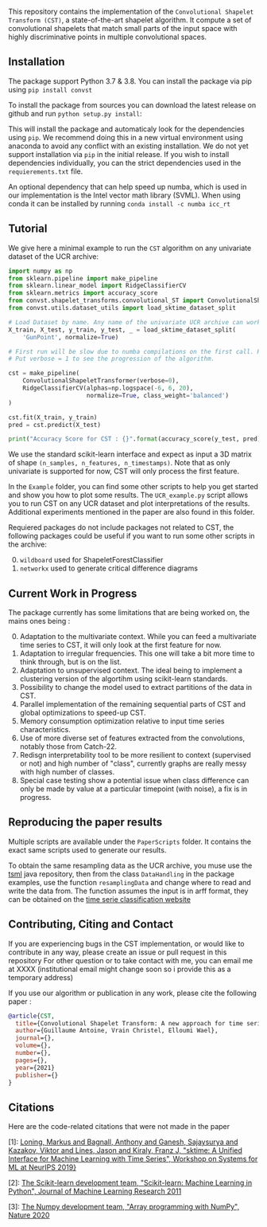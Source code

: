 This repository contains the implementation of the `Convolutional Shapelet Transform (CST)`, a state-of-the-art shapelet algorithm.
It compute a set of convolutional shapelets that match small parts of the input space with highly discriminative points in multiple convolutional spaces.

## Installation

The package support Python 3.7 & 3.8.  You can install the package via pip using `pip install convst`

To install the package from sources you can download the latest release on github and run `python setup.py install`:

This will install the package and automaticaly look for the dependencies using `pip`. We recommend doing this in a new virtual environment using anaconda to avoid any conflict with an existing installation.
We do not yet support installation via `pip` in the initial release. If you wish to install dependencies individually, you can the strict dependencies used in the `requierements.txt` file.

An optional dependency that can help speed up numba, which is used in our implementation is the Intel vector math library (SVML). When using conda it can be installed by running `conda install -c numba icc_rt`

## Tutorial
We give here a minimal example to run the `CST` algorithm on any univariate dataset of the UCR archive:

```python
import numpy as np
from sklearn.pipeline import make_pipeline
from sklearn.linear_model import RidgeClassifierCV
from sklearn.metrics import accuracy_score
from convst.shapelet_transforms.convolutional_ST import ConvolutionalShapeletTransformer
from convst.utils.dataset_utils import load_sktime_dataset_split

# Load Dataset by name. Any name of the univariate UCR archive can work.
X_train, X_test, y_train, y_test, _ = load_sktime_dataset_split(
    'GunPoint', normalize=True)

# First run will be slow due to numba compilations on the first call. Run small dataset like GunPoint the first time !
# Put verbose = 1 to see the progression of the algorithm.

cst = make_pipeline(
    ConvolutionalShapeletTransformer(verbose=0),
    RidgeClassifierCV(alphas=np.logspace(-6, 6, 20),
                      normalize=True, class_weight='balanced')
)

cst.fit(X_train, y_train)
pred = cst.predict(X_test)

print("Accuracy Score for CST : {}".format(accuracy_score(y_test, pred)))
```

We use the standard scikit-learn interface and expect as input a 3D matrix of shape `(n_samples, n_features, n_timestamps)`. Note that as only univariate is supported for now, CST will only process the first feature.

In the `Example` folder, you can find some other scripts to help you get started and show you how to plot some results. The `UCR_example.py` script allows you to run CST on any UCR dataset and plot interpretations of the results.
Additional experiments mentioned in the paper are also found in this folder.

Requiered packages do not include packages not related to CST, the following packages could be useful if you want to run some other scripts in the archive:

0. `wildboard` used for ShapeletForestClassifier
1. `networkx` used to generate critical difference diagrams

## Current Work in Progress

The package currently has some limitations that are being worked on, the mains ones being :

0. Adaptation to the multivariate context. While you can feed a multivariate time series to CST, it will only look at the first feature for now.
1. Adaptation to irregular frequencies. This one will take a bit more time to think through, but is on the list.
2. Adaptation to unsupervised context. The ideal being to implement a clustering version of the algortihm using scikit-learn standards.
3. Possibility to change the model used to extract partitions of the data in CST.
4. Parallel implementation of the remaining sequential parts of CST and global optimizations to speed-up CST.
5. Memory consumption optimization relative to input time series characteristics.
6. Use of more diverse set of features extracted from the convolutions, notably those from Catch-22.
7. Redisgn interpretability tool to be more resilient to context (supervised or not) and high number of "class", currently graphs are really messy with high number of classes.
8. Special case testing show a potential issue when class difference can only be made by value at a particular timepoint (with noise), a fix is in progress.

## Reproducing the paper results

Multiple scripts are available under the `PaperScripts` folder. It contains the exact same scripts used to generate our results.

To obtain the same resampling data as the UCR archive, you muse use the [tsml](https://github.com/uea-machine-learning/tsml/blob/master/src/main/java/examples/DataHandling.java) java repository, then from the class `DataHandling` in the package examples, use the function `resamplingData` and change where to read and write the data from. The function assumes the input is in arff format, they can be obtained on the [time serie classification website](http://www.timeseriesclassification.com/)

## Contributing, Citing and Contact

If you are experiencing bugs in the CST implementation, or would like to contribute in any way, please create an issue or pull request in this repository
For other question or to take contact with me, you can email me at XXXX (institutional email might change soon so i provide this as a temporary address)

If you use our algorithm or publication in any work, please cite the following paper :
```bibtex
@article{CST,
  title={Convolutional Shapelet Transform: A new approach for time series shapelets},
  author={Guillaume Antoine, Vrain Christel, Elloumi Wael},
  journal={},
  volume={},
  number={},
  pages={},
  year={2021}
  publisher={}
}
```

## Citations

Here are the code-related citations that were not made in the paper

[1]: [Loning, Markus and Bagnall, Anthony and Ganesh, Sajaysurya and Kazakov, Viktor and Lines, Jason and Kiraly, Franz J, "sktime: A Unified Interface for Machine Learning with Time Series", Workshop on Systems for ML at NeurIPS 2019}](https://www.sktime.org/en/latest/)


[2]: [The Scikit-learn development team, "Scikit-learn: Machine Learning in Python", Journal of Machine Learning Research 2011](https://scikit-learn.org/stable/)


[3]: [The Numpy development team, "Array programming with NumPy", Nature 2020](https://numpy.org/)

